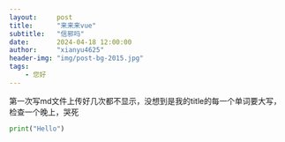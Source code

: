```yaml
---
layout:     post
title:      "来来来vue"
subtitle:   "信邪吗"
date:       2024-04-18 12:00:00
author:     "xianyu4625"
header-img: "img/post-bg-2015.jpg"
tags:
    - 您好
---
```


第一次写md文件上传好几次都不显示，没想到是我的title的每一个单词要大写，检查一个晚上，哭死

```python
print("Hello")
```